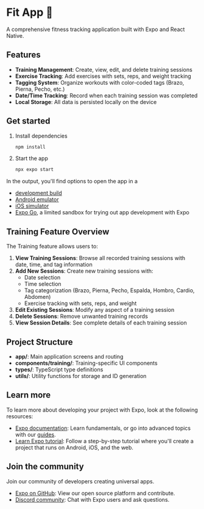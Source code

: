 # Fit App 👋

A comprehensive fitness tracking application built with Expo and React Native.

## Features

- **Training Management**: Create, view, edit, and delete training sessions
- **Exercise Tracking**: Add exercises with sets, reps, and weight tracking
- **Tagging System**: Organize workouts with color-coded tags (Brazo, Pierna, Pecho, etc.)
- **Date/Time Tracking**: Record when each training session was completed
- **Local Storage**: All data is persisted locally on the device

## Get started

1. Install dependencies

   ```bash
   npm install
   ```

2. Start the app

   ```bash
   npx expo start
   ```

In the output, you'll find options to open the app in a

- [development build](https://docs.expo.dev/develop/development-builds/introduction/)
- [Android emulator](https://docs.expo.dev/workflow/android-studio-emulator/)
- [iOS simulator](https://docs.expo.dev/workflow/ios-simulator/)
- [Expo Go](https://expo.dev/go), a limited sandbox for trying out app development with Expo

## Training Feature Overview

The Training feature allows users to:

1. **View Training Sessions**: Browse all recorded training sessions with date, time, and tag information
2. **Add New Sessions**: Create new training sessions with:
   - Date selection
   - Time selection
   - Tag categorization (Brazo, Pierna, Pecho, Espalda, Hombro, Cardio, Abdomen)
   - Exercise tracking with sets, reps, and weight
3. **Edit Existing Sessions**: Modify any aspect of a training session
4. **Delete Sessions**: Remove unwanted training records
5. **View Session Details**: See complete details of each training session

## Project Structure

- **app/**: Main application screens and routing
- **components/training/**: Training-specific UI components
- **types/**: TypeScript type definitions
- **utils/**: Utility functions for storage and ID generation

## Learn more

To learn more about developing your project with Expo, look at the following resources:

- [Expo documentation](https://docs.expo.dev/): Learn fundamentals, or go into advanced topics with our [guides](https://docs.expo.dev/guides).
- [Learn Expo tutorial](https://docs.expo.dev/tutorial/introduction/): Follow a step-by-step tutorial where you'll create a project that runs on Android, iOS, and the web.

## Join the community

Join our community of developers creating universal apps.

- [Expo on GitHub](https://github.com/expo/expo): View our open source platform and contribute.
- [Discord community](https://chat.expo.dev): Chat with Expo users and ask questions.
